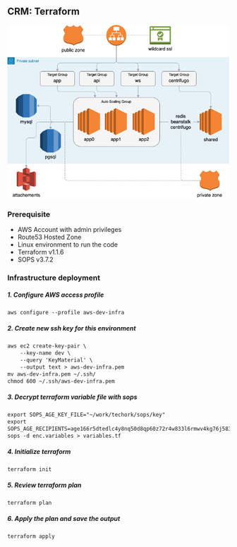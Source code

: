 CRM: Terraform
-------------------------------------------

![](../../docs/imgs/infrastructure.png)


### Prerequisite ###

* AWS Account with admin privileges
* Route53 Hosted Zone
* Linux environment to run the code
* Terraform v1.1.6
* SOPS v3.7.2

### Infrastructure deployment

##### 1. Configure AWS access profile
    aws configure --profile aws-dev-infra

##### 2. Create new ssh key for this environment

    aws ec2 create-key-pair \
        --key-name dev \
        --query 'KeyMaterial' \
        --output text > aws-dev-infra.pem
    mv aws-dev-infra.pem ~/.ssh/
    chmod 600 ~/.ssh/aws-dev-infra.pem

##### 3. Decrypt terraform variable file with sops

    export SOPS_AGE_KEY_FILE="~/work/techork/sops/key"
    export SOPS_AGE_RECIPIENTS=age166r5dtedlc4y8nq50d8qp60z72r4w833l6rmwv4kg76j5833gapqv2x0a2
    sops -d enc.variables > variables.tf

##### 4. Initialize terraform
    terraform init

##### 5. Review terraform plan
    terraform plan

##### 6. Apply the plan and save the output
    terraform apply

